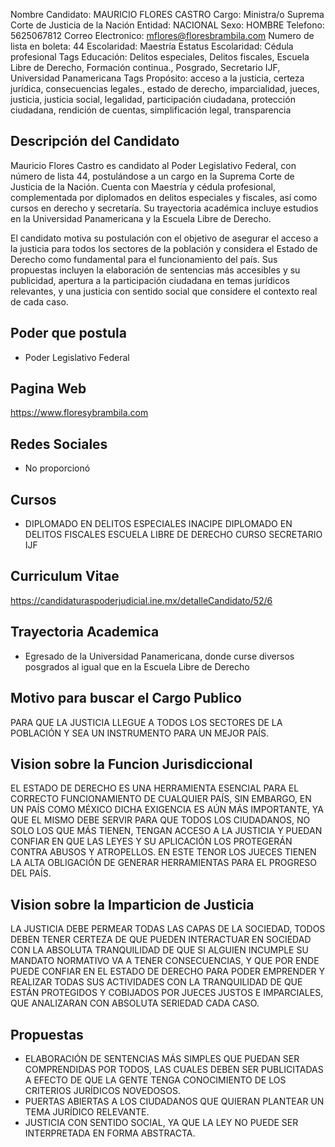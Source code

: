 Nombre Candidato: MAURICIO FLORES CASTRO
Cargo: Ministra/o Suprema Corte de Justicia de la Nación
Entidad: NACIONAL
Sexo: HOMBRE
Telefono: 5625067812
Correo Electronico: mflores@floresbrambila.com
Numero de lista en boleta: 44
Escolaridad: Maestría
Estatus Escolaridad: Cédula profesional
Tags Educación: Delitos especiales, Delitos fiscales, Escuela Libre de Derecho, Formación continua., Posgrado, Secretario IJF, Universidad Panamericana
Tags Propósito: acceso a la justicia, certeza jurídica, consecuencias legales., estado de derecho, imparcialidad, jueces, justicia, justicia social, legalidad, participación ciudadana, protección ciudadana, rendición de cuentas, simplificación legal, transparencia


## Descripción del Candidato 

Mauricio Flores Castro es candidato al Poder Legislativo Federal, con número de lista 44, postulándose a un cargo en la Suprema Corte de Justicia de la Nación. Cuenta con Maestría y cédula profesional, complementada por diplomados en delitos especiales y fiscales, así como cursos en derecho y secretaría. Su trayectoria académica incluye estudios en la Universidad Panamericana y la Escuela Libre de Derecho.

El candidato motiva su postulación con el objetivo de asegurar el acceso a la justicia para todos los sectores de la población y considera el Estado de Derecho como fundamental para el funcionamiento del país. Sus propuestas incluyen la elaboración de sentencias más accesibles y su publicidad, apertura a la participación ciudadana en temas jurídicos relevantes, y una justicia con sentido social que considere el contexto real de cada caso.


## Poder que postula

- Poder Legislativo Federal


## Pagina Web

https://www.floresybrambila.com


## Redes Sociales

- No proporcionó


## Cursos

- DIPLOMADO EN DELITOS ESPECIALES INACIPE DIPLOMADO EN DELITOS FISCALES ESCUELA LIBRE DE DERECHO CURSO SECRETARIO IJF


## Curriculum Vitae

https://candidaturaspoderjudicial.ine.mx/detalleCandidato/52/6


## Trayectoria Academica

- Egresado de la Universidad Panamericana, donde curse diversos posgrados al igual que en la Escuela Libre de Derecho


## Motivo para buscar el Cargo Publico

PARA QUE LA JUSTICIA LLEGUE A TODOS LOS SECTORES DE LA POBLACIÓN Y SEA UN INSTRUMENTO PARA UN MEJOR PAÍS.


## Vision sobre la Funcion Jurisdiccional

EL ESTADO DE DERECHO ES UNA HERRAMIENTA ESENCIAL PARA EL CORRECTO FUNCIONAMIENTO DE CUALQUIER PAÍS, SIN EMBARGO, EN UN PAÍS COMO MÉXICO DICHA EXIGENCIA ES AÚN MÁS IMPORTANTE, YA QUE EL MISMO DEBE SERVIR PARA QUE TODOS LOS CIUDADANOS, NO SOLO LOS QUE MÁS TIENEN, TENGAN ACCESO A LA JUSTICIA Y PUEDAN CONFIAR EN QUE LAS LEYES Y SU APLICACIÓN LOS PROTEGERÁN CONTRA ABUSOS Y ATROPELLOS. EN ESTE TENOR LOS JUECES TIENEN LA ALTA OBLIGACIÓN DE GENERAR HERRAMIENTAS PARA EL PROGRESO DEL PAÍS.


## Vision sobre la Imparticion de Justicia

LA JUSTICIA DEBE PERMEAR TODAS LAS CAPAS DE LA SOCIEDAD, TODOS DEBEN TENER CERTEZA DE QUE PUEDEN INTERACTUAR EN SOCIEDAD CON LA ABSOLUTA TRANQUILIDAD DE QUE SI ALGUIEN INCUMPLE SU MANDATO NORMATIVO VA A TENER CONSECUENCIAS, Y QUE POR ENDE PUEDE CONFIAR EN EL ESTADO DE DERECHO PARA PODER EMPRENDER Y REALIZAR TODAS SUS ACTIVIDADES CON LA TRANQUILIDAD DE QUE ESTÁN PROTEGIDOS Y COBIJADOS POR JUECES JUSTOS E IMPARCIALES, QUE ANALIZARAN CON ABSOLUTA SERIEDAD CADA CASO.


## Propuestas

- ELABORACIÓN DE SENTENCIAS MÁS SIMPLES QUE PUEDAN SER COMPRENDIDAS POR TODOS, LAS CUALES DEBEN SER PUBLICITADAS A EFECTO DE QUE LA GENTE TENGA CONOCIMIENTO DE LOS CRITERIOS JURÍDICOS NOVEDOSOS.
- PUERTAS ABIERTAS A LOS CIUDADANOS QUE QUIERAN PLANTEAR UN TEMA JURÍDICO RELEVANTE.
- JUSTICIA CON SENTIDO SOCIAL, YA QUE LA LEY NO PUEDE SER INTERPRETADA EN FORMA ABSTRACTA.


